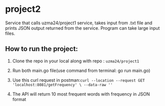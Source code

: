 # project2
Service that calls uzma24/project1 service, takes input from .txt file and prints JSON output returned from the service. Program can take large input files. 

## How to run the project:
1. Clone the repo in your local along with repo : ```uzma24/project1```   
2. Run both main.go file(use command from terminal: go run main.go)  
3. Use this curl request in postman:``` curl --location --request GET 'localhost:8081/getFrequency' \
--data-raw '' ```  

4. The API will return 10 most frequent words with frequency in JSON format
